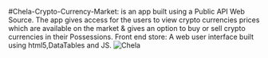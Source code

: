 #Chela-Crypto-Currency-Market:
is an app built using a Public API Web Source. The app gives access for the users to view crypto currencies prices which are available on the market & gives an option to buy or sell crypto currencies in their Possessions.
Front end store: A web user interface built using html5,DataTables and JS.
![Chela](https://user-images.githubusercontent.com/91279474/162752186-d140a5b6-74e5-462c-b029-506b227a057a.png)
